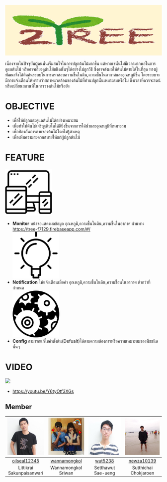 ![](pic/logo.png)

เนื่องจากในปัจจุบันผู้คนนั้นเริ่มสนใจในการปลูกต้นไม้มากขึ้น แต่พวกเข่นั้นไม่มีเวลามากพอในการดูแลต้นไม้ หรืออาจเลี้ยงดูต้นไม้ชนิดนั้นๆได้อย่างไม่ถูกวิธี ซึ่งอาจส่งผลให้ต้นไม้ตายได้ในที่สุด ทางผู้พัฒนาจึงได้คิดค้นระบบในการตรวสอบความชื้นในดิน,ความชื้นในอากาศและอุณหภูมิขึ้น โดยระบบจะมีการแจ้งเตือนให้ทราบว่าสภาพแวดล้อมของต้นไม้ที่ท่านปลูกนั้นเหมาะสมหรือไม่ ถึงเวลาที่ควรจะรดน้หรือเปลี่ยนสถานที่ในการวางต้นไม้หรือยัง

# OBJECTIVE
* เพื่อให้ปลูกและดูแลต้นไม้ได้อย่างเหมาะสม
* เพื่อทำให้ต้นไม่เจริญเติบโตได้ดียิ่งขึ้นจากการได้น้ำและอุณหภูมิที่เหมาะสม
* เพื่อป้องกันการตายของต้นไม้โดยไม่รู้สาเหตุ
* เพื่อเพิ่มความสะดวกสบายให้แก่ผู้ปลูกต้นไม้

# FEATURE
![](pic/monitor.png)<br>
* **Monitor** หน้าจอแสดงผลข้อมูล อุณหภูมิ,ความชื้นในดิน,ความชื้นในอากาศ ผ่านทาง https://tree-f7129.firebaseapp.com/#/ <br>
![](pic/led.png)<br>
* **Notification** ไฟแจ้งเตือนเมื่อค่า อุณหภูมิ,ความชื้นในดิน,ความชื้อนในอากาศ ต่ำกว่าที่กำหนด<br>
![](pic/setting.png)<br>
* **Config** สามารถแก้ไขค่าตั้งต้น(Defualt)ได้ตามความต้องการหรือความเหมาะสมของพืชชนิดนั้นๆ

# VIDEO
[![](http://img.youtube.com/vi/Y6tyOtf3XGs/0.jpg)](http://www.youtube.com/watch?v=Y6tyOtf3XGs "COMPUTER PROGRAMMING Mini Project : ToTree")
* https://youtu.be/Y6tyOtf3XGs

## Member
|<img src="/team_pic/01.jpg" width="120px" height="120px">|<img src="/team_pic/02.jpg" width="120px" height="120px">|<img src="/team_pic/03.jpg" width="120px" height="120px">|<img src="/team_pic/04.jpg" width="120px" height="120px">|
|:---:|:---:|:---:|:---:|
|[oilseal12345](https://github.com/oilseal12345)|[wannamongkol](https://github.com/wannamongkol)|[wut5238](https://github.com/wut5238)|[newza10139](https://github.com/newza10139)|
|Littikrai<br>Sakunpaisanwari|Wannamongkol<br>Sriwan|Setthawut<br>Sae-ueng|Sutthichai<br>Chokjaroen|
